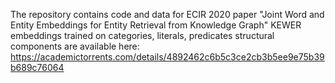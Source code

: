 The repository contains code and data for ECIR 2020 paper "Joint Word and Entity Embeddings for Entity Retrieval from Knowledge Graph"
KEWER embeddings trained on categories, literals, predicates structural components are available here: https://academictorrents.com/details/4892462c6b5c3ce2cb3b5ee9e75b39b689c76064
